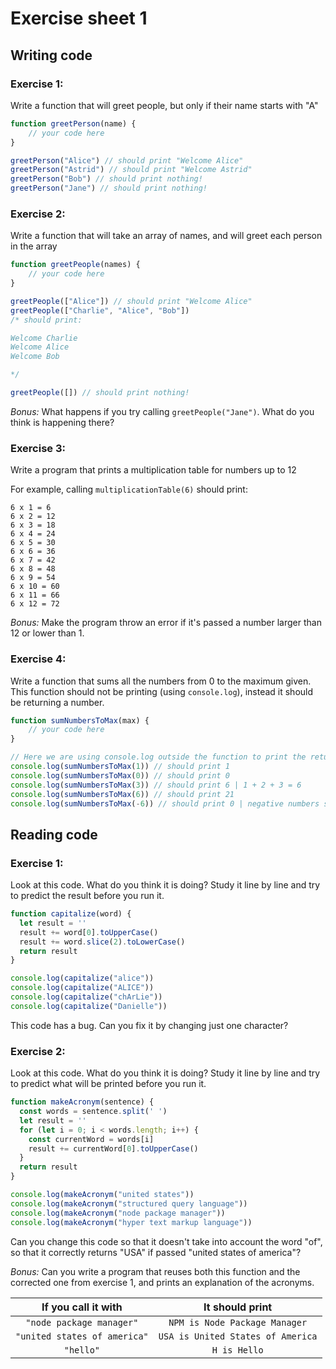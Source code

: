 # Exercise sheet 1

## Writing code

### Exercise 1:
Write a function that will greet people, but only if their name starts with "A"
```js
function greetPerson(name) {
	// your code here
}

greetPerson("Alice") // should print "Welcome Alice"
greetPerson("Astrid") // should print "Welcome Astrid"
greetPerson("Bob") // should print nothing!
greetPerson("Jane") // should print nothing!
```

### Exercise 2:
Write a function that will take an array of names, and will greet each person in the array
```js
function greetPeople(names) {
	// your code here
}

greetPeople(["Alice"]) // should print "Welcome Alice"
greetPeople(["Charlie", "Alice", "Bob"])
/* should print:

Welcome Charlie
Welcome Alice
Welcome Bob

*/

greetPeople([]) // should print nothing!
```

*Bonus:* What happens if you try calling `greetPeople("Jane")`. What do you think is happening there?

### Exercise 3:

Write a program that prints a multiplication table for numbers up to 12

For example, calling `multiplicationTable(6)` should print:
```
6 x 1 = 6
6 x 2 = 12
6 x 3 = 18
6 x 4 = 24
6 x 5 = 30
6 x 6 = 36
6 x 7 = 42
6 x 8 = 48
6 x 9 = 54
6 x 10 = 60
6 x 11 = 66
6 x 12 = 72
```

*Bonus:* Make the program throw an error if it's passed a number larger than 12 or lower than 1.

### Exercise 4:
Write a function that sums all the numbers from 0 to the maximum given.
This function should not be printing (using `console.log`), instead it should be returning a number.
```js
function sumNumbersToMax(max) {
	// your code here
}

// Here we are using console.log outside the function to print the returned number
console.log(sumNumbersToMax(1)) // should print 1
console.log(sumNumbersToMax(0)) // should print 0
console.log(sumNumbersToMax(3)) // should print 6 | 1 + 2 + 3 = 6
console.log(sumNumbersToMax(6)) // should print 21
console.log(sumNumbersToMax(-6)) // should print 0 | negative numbers should always return 0
```

## Reading code

### Exercise 1:

Look at this code. What do you think it is doing?
Study it line by line and try to predict the result before you run it.

```js
function capitalize(word) {
  let result = ''
  result += word[0].toUpperCase()
  result += word.slice(2).toLowerCase()
  return result
}

console.log(capitalize("alice"))
console.log(capitalize("ALICE"))
console.log(capitalize("chArLie"))
console.log(capitalize("Danielle"))
```

This code has a bug. Can you fix it by changing just one character?

### Exercise 2:

Look at this code. What do you think it is doing?
Study it line by line and try to predict what will be printed before you run it.

```js
function makeAcronym(sentence) {
  const words = sentence.split(' ')
  let result = ''
  for (let i = 0; i < words.length; i++) {
    const currentWord = words[i]
    result += currentWord[0].toUpperCase()
  }
  return result
}

console.log(makeAcronym("united states"))
console.log(makeAcronym("structured query language"))
console.log(makeAcronym("node package manager"))
console.log(makeAcronym("hyper text markup language"))
```

Can you change this code so that it doesn't take into account the word "of", so that it correctly returns "USA" if passed "united states of america"?

*Bonus:* Can you write a program that reuses both this function and the corrected one from exercise 1, and prints an explanation of the acronyms.
 
 If you call it with | It should print
 :--:|:--:
 `"node package manager"` | `NPM is Node Package Manager`
 `"united states of america"` | `USA is United States of America`
 `"hello"` | `H is Hello`
 
